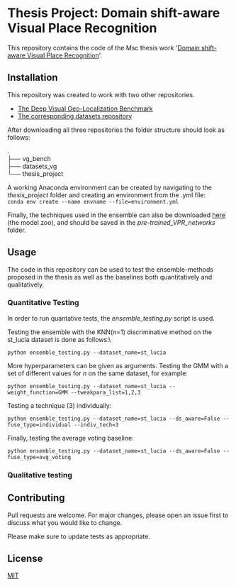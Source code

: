 # Thesis Project: Domain shift-aware Visual Place Recognition

This repository contains the code of the Msc thesis work '[Domain shift-aware Visual Place Recognition](http://resolver.tudelft.nl/uuid:bdda0da4-69fc-4007-912c-23258d751bea)'.

## Installation

This repository was created to work with two other repositories. 

* [The Deep Visual Geo-Localization Benchmark](https://github.com/gmberton/deep-visual-geo-localization-benchmark)
* [The corresponding datasets repository](https://github.com/gmberton/datasets_vg)

After downloading all three repositories the folder structure should look as follows:

.\
├── vg_bench\
├── datasets_vg\
└── thesis_project

A working Anaconda environment can be created by navigating to the _thesis_project_ folder and creating an environment from the .yml file:\
`conda env create --name envname --file=environment.yml`

Finally, the techniques used in the ensemble can also be downloaded [here](https://github.com/gmberton/deep-visual-geo-localization-benchmark) (the model zoo), and should be saved in the _pre-trained_VPR_networks_ folder.

## Usage

The code in this repository can be used to test the ensemble-methods proposed in the thesis as well as the baselines both quantitatively and qualitatively. 

### Quantitative Testing


In order to run quantative tests, the _ensemble_testing.py_ script is used. 

Testing the ensemble with the KNN(n=1) discriminative method on the st_lucia dataset is done as follows:\

`python ensemble_testing.py --dataset_name=st_lucia`

More hyperparameters can be given as arguments. Testing the GMM with a set of different values for _n_ on the same dataset, for example:

`python ensemble_testing.py --dataset_name=st_lucia --weight_function=GMM --tweakpara_list=1,2,3`

Testing a technique (3) individually:

`python ensemble_testing.py --dataset_name=st_lucia --ds_aware=False --fuse_type=individual --indiv_tech=3`

Finally, testing the average voting baseline:

`python ensemble_testing.py --dataset_name=st_lucia --ds_aware=False --fuse_type=avg_voting`


### Qualitative testing




## Contributing

Pull requests are welcome. For major changes, please open an issue first
to discuss what you would like to change.

Please make sure to update tests as appropriate.

## License

[MIT](https://choosealicense.com/licenses/mit/)
